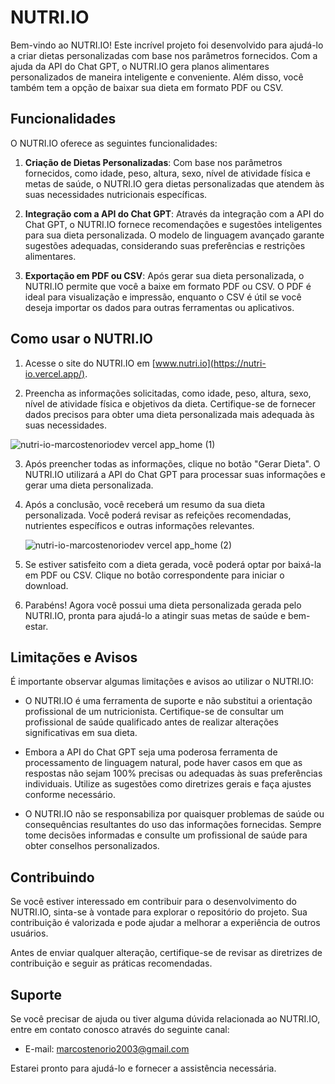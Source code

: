 # NUTRI.IO

Bem-vindo ao NUTRI.IO! Este incrível projeto foi desenvolvido para ajudá-lo a criar dietas personalizadas com base nos parâmetros fornecidos. Com a ajuda da API do Chat GPT, o NUTRI.IO gera planos alimentares personalizados de maneira inteligente e conveniente. Além disso, você também tem a opção de baixar sua dieta em formato PDF ou CSV.

## Funcionalidades

O NUTRI.IO oferece as seguintes funcionalidades:

1. **Criação de Dietas Personalizadas**: Com base nos parâmetros fornecidos, como idade, peso, altura, sexo, nível de atividade física e metas de saúde, o NUTRI.IO gera dietas personalizadas que atendem às suas necessidades nutricionais específicas.

2. **Integração com a API do Chat GPT**: Através da integração com a API do Chat GPT, o NUTRI.IO fornece recomendações e sugestões inteligentes para sua dieta personalizada. O modelo de linguagem avançado garante sugestões adequadas, considerando suas preferências e restrições alimentares.

3. **Exportação em PDF ou CSV**: Após gerar sua dieta personalizada, o NUTRI.IO permite que você a baixe em formato PDF ou CSV. O PDF é ideal para visualização e impressão, enquanto o CSV é útil se você deseja importar os dados para outras ferramentas ou aplicativos.

## Como usar o NUTRI.IO

1. Acesse o site do NUTRI.IO em [www.nutri.io](https://nutri-io.vercel.app/).

2. Preencha as informações solicitadas, como idade, peso, altura, sexo, nível de atividade física e objetivos da dieta. Certifique-se de fornecer dados precisos para obter uma dieta personalizada mais adequada às suas necessidades.

![nutri-io-marcostenoriodev vercel app_home (1)](https://github.com/MarcosTenorioDev/Nutri.io/assets/107797969/a5aaa880-64b4-4111-b5eb-435c68c037a7)


3. Após preencher todas as informações, clique no botão "Gerar Dieta". O NUTRI.IO utilizará a API do Chat GPT para processar suas informações e gerar uma dieta personalizada.

4. Após a conclusão, você receberá um resumo da sua dieta personalizada. Você poderá revisar as refeições recomendadas, nutrientes específicos e outras informações relevantes.

   ![nutri-io-marcostenoriodev vercel app_home (2)](https://github.com/MarcosTenorioDev/Nutri.io/assets/107797969/ccb3a1bb-d43a-4ed7-9a44-7c8c9f7d7c9e)


6. Se estiver satisfeito com a dieta gerada, você poderá optar por baixá-la em PDF ou CSV. Clique no botão correspondente para iniciar o download.

7. Parabéns! Agora você possui uma dieta personalizada gerada pelo NUTRI.IO, pronta para ajudá-lo a atingir suas metas de saúde e bem-estar.

## Limitações e Avisos

É importante observar algumas limitações e avisos ao utilizar o NUTRI.IO:

- O NUTRI.IO é uma ferramenta de suporte e não substitui a orientação profissional de um nutricionista. Certifique-se de consultar um profissional de saúde qualificado antes de realizar alterações significativas em sua dieta.

- Embora a API do Chat GPT seja uma poderosa ferramenta de processamento de linguagem natural, pode haver casos em que as respostas não sejam 100% precisas ou adequadas às suas preferências individuais. Utilize as sugestões como diretrizes gerais e faça ajustes conforme necessário.

- O NUTRI.IO não se responsabiliza por quaisquer problemas de saúde ou consequências resultantes do uso das informações fornecidas. Sempre tome decisões informadas e consulte um profissional de saúde para obter conselhos personalizados.

## Contribuindo

Se você estiver interessado em contribuir para o desenvolvimento do NUTRI.IO, sinta-se à vontade para explorar o repositório do projeto. Sua contribuição é valorizada e pode ajudar a melhorar a experiência de outros usuários.

Antes de enviar qualquer alteração, certifique-se de revisar as diretrizes de contribuição e seguir as práticas recomendadas.

## Suporte

Se você precisar de ajuda ou tiver alguma dúvida relacionada ao NUTRI.IO, entre em contato conosco através do seguinte canal:

- E-mail: [marcostenorio2003@gmail.com](mailto:marcostenorio2003@gmail.com)

Estarei pronto para ajudá-lo e fornecer a assistência necessária.

